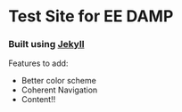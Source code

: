 # Test Site for EE DAMP
### Built using [Jekyll](https://github.com/daattali/beautiful-jekyll) 
Features to add:
- Better color scheme
- Coherent Navigation
- Content!!
